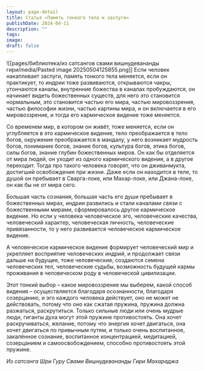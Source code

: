 ```yaml
---
layout: page-detail
title: Статья «Память тонкого тела и заслуги»
publishDate: 2024-04-11
description: ""
tags: 
image: 
draft: false
---
```

![[pages/библиотека/из сатсангов свами вишнудевананды гири/media/Pasted image 20250504125855.png]]
 Если человек накапливает заслуги, память тонкого тела меняется, если он практикует, то индрии тоже развиваются, открываются чакры, утончаются каналы, внутренние божества в каналах пробуждаются, он начинает видеть божественных существ, для него это становится нормальным, это становится частью его мира, частью мировоззрения, частью философии жизни, частью картины мира, и он включается в его мировоззрение, и тогда его кармическое видение тоже меняется.

 Со временем мир, в котором он живёт, тоже меняется, если он углубляется в это кармическое видение, тело преображается в тело богов, окружение преображается в мандалу, у него возникает мудрость богов, понимание богов, знание богов, культура богов, этика богов, силы богов, знание глубин божественных миров. Он как бы отделяется от мира людей, он уходит из одного кармического видения, а в другое переходит. Тогда про такого человека говорят, что он дживанмукта, достигший освобождения при жизни. Даже если он находится в теле, то душой он пребывает в Сварга-локе, или Махар-локе, или Джана-локе, он как бы не от мира сего.

 Большая часть сознания, большая часть его души пребывает в божественных мирах, индрии развились и стали каналами связи с божественными мирами, сформировалось другое кармическое видение. Но если у человека человеческое эго, человеческие качества, человеческий характер, человеческая личность, человеческие привязанности, то у него развивается человеческое кармическое видение.

 А человеческое кармическое видение формирует человеческий мир и укрепляет восприятие человеческих индрий, и продолжает связи дальше на будущее, тоже человеческие, создаются семена человеческих тел, человеческие судьбы, возможность будущей кармы проживания в человеческом роду в человеческой цивилизации.

 Этот тонкий выбор – какое мировоззрение мы выберем, какой способ видения – осуществляется благодаря осознанности, благодаря созерцанию, и эго каждого человека действует, оно не может не действовать, потому что оно как сжатая пружина, пружина должна разжаться, раскрутиться. Только сильные люди или очень мудрые люди, гиганты духа могут этой пружине противостоять. Она хочет раскручиваться, желание, потому что энергия хочет двигаться, она хочет двигаться по привычным путям, и только очень воспитанное, закалённое сознание, воспитанное концентрацией, медитацией, созерцанием и самоосвобождением, способно противостоять этой пружине.

*Из сатсанга Шри Гуру Свами Вишнудевананды Гири Махараджа*